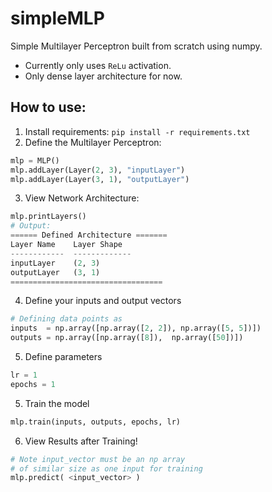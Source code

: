 # simpleMLP
Simple Multilayer Perceptron built from scratch using numpy.  
* Currently only uses `ReLu` activation.  
* Only dense layer architecture for now.  

## How to use:
1. Install requirements: `pip install -r requirements.txt`
2. Define the Multilayer Perceptron:
```python
mlp = MLP()
mlp.addLayer(Layer(2, 3), "inputLayer")
mlp.addLayer(Layer(3, 1), "outputLayer")
```
3. View Network Architecture:
```python
mlp.printLayers()
# Output:
====== Defined Architecture =======
Layer Name    Layer Shape
------------  -------------
inputLayer    (2, 3)
outputLayer   (3, 1)
==================================
```
4. Define your inputs and output vectors
```python
# Defining data points as 
inputs  = np.array([np.array([2, 2]), np.array([5, 5])])
outputs = np.array([np.array([8]),  np.array([50])])
```
5. Define parameters
```python
lr = 1
epochs = 1
```
5. Train the model
```python
mlp.train(inputs, outputs, epochs, lr)
```
6. View Results after Training!
```python
# Note input_vector must be an np array 
# of similar size as one input for training
mlp.predict( <input_vector> )
```
